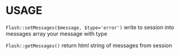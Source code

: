 # USAGE

```Flash::setMessages($message, $type='error')``` write to session into messages array your message with type

```Flash::getMessages()``` return html string of messages from session

